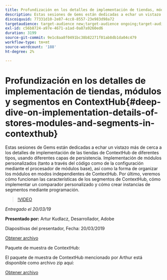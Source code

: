 ```yaml
---
title: Profundización en los detalles de implementación de tiendas, módulos y segmentos en ContextHub
description: Estas sesiones de Gems están dedicadas a echar un vistazo más de cerca a los detalles de implementación de las tiendas de ContextHub de diferentes tipos, usando diferentes capas de persistencia. Implementación de módulos personalizados (tanto a través del código como de la configuración mediante el procesador de módulos base), así como la forma de organizar los módulos en modos independientes de ContextHub. Por último, veremos cómo funcionan las características de los segmentos de ContextHub, cómo implementar un comparador personalizado y cómo crear instancias de segmentos mediante programación.
discoiquuid: 77331d10-2e87-4cc8-8557-23e983d98a72
targetaudience: target-audience new;target-audience ongoing;target-audience upgrader
exl-id: c56b8724-a97e-4671-a1ad-0a87a9260ed6
duration: 3199
source-git-commit: 9e1c8aa8f0491bc38b82271f01ab8db1da04c479
workflow-type: tm+mt
source-wordcount: '188'
ht-degree: 2%

---
```


# Profundización en los detalles de implementación de tiendas, módulos y segmentos en ContextHub{#deep-dive-on-implementation-details-of-stores-modules-and-segments-in-contexthub}

Estas sesiones de Gems están dedicadas a echar un vistazo más de cerca a los detalles de implementación de las tiendas de ContextHub de diferentes tipos, usando diferentes capas de persistencia. Implementación de módulos personalizados (tanto a través del código como de la configuración mediante el procesador de módulos base), así como la forma de organizar los módulos en modos independientes de ContextHub. Por último, veremos cómo funcionan las características de los segmentos de ContextHub, cómo implementar un comparador personalizado y cómo crear instancias de segmentos mediante programación.

>[!VIDEO](https://video.tv.adobe.com/v/27010/?quality=9)

*Entregado el 20/03/19*

**Presentado por:** Artur Kudlacz, Desarrollador, Adobe

Diapositivas del presentador, Fecha: 20/03/2019

[Obtener archivo](assets/aem-gems-contexthubdeepdive-03202019.pdf)

Paquete de muestra de ContextHub:

El paquete de muestra de ContextHub mencionado por Arthur está disponible como archivo zip aquí:

[Obtener archivo](assets/contexthub-gems-deep-dive-1.0.zip)